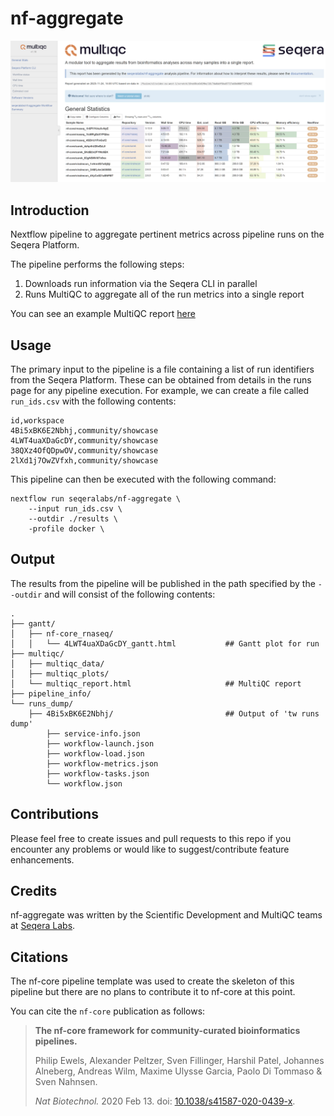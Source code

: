 # nf-aggregate

![MultiQC screenshot](assets/multiqc_screenshot.png)

## Introduction

Nextflow pipeline to aggregate pertinent metrics across pipeline runs on the Seqera Platform.

The pipeline performs the following steps:

1. Downloads run information via the Seqera CLI in parallel
2. Runs MultiQC to aggregate all of the run metrics into a single report

You can see an example MultiQC report [here](assets/multiqc_report.html)

## Usage

The primary input to the pipeline is a file containing a list of run identifiers from the Seqera Platform. These can be obtained from details in the runs page for any pipeline execution. For example, we can create a file called `run_ids.csv` with the following contents:

```
id,workspace
4Bi5xBK6E2Nbhj,community/showcase
4LWT4uaXDaGcDY,community/showcase
38QXz4OfQDpwOV,community/showcase
2lXd1j7OwZVfxh,community/showcase
```

This pipeline can then be executed with the following command:

```
nextflow run seqeralabs/nf-aggregate \
    --input run_ids.csv \
    --outdir ./results \
    -profile docker \
```

## Output

The results from the pipeline will be published in the path specified by the `--outdir` and will consist of the following contents:

```
.
├── gantt/
│   ├── nf-core_rnaseq/
│   │   └── 4LWT4uaXDaGcDY_gantt.html           ## Gantt plot for run
├── multiqc/
│   ├── multiqc_data/
│   ├── multiqc_plots/
│   └── multiqc_report.html                     ## MultiQC report
├── pipeline_info/
└── runs_dump/
    ├── 4Bi5xBK6E2Nbhj/                         ## Output of 'tw runs dump'
        ├── service-info.json
        ├── workflow-launch.json
        ├── workflow-load.json
        ├── workflow-metrics.json
        ├── workflow-tasks.json
        └── workflow.json
```

## Contributions

Please feel free to create issues and pull requests to this repo if you encounter any problems or would like to suggest/contribute feature enhancements.

## Credits

nf-aggregate was written by the Scientific Development and MultiQC teams at [Seqera Labs](https://seqera.io/).

## Citations

The nf-core pipeline template was used to create the skeleton of this pipeline but there are no plans to contribute it to nf-core at this point.

You can cite the `nf-core` publication as follows:

> **The nf-core framework for community-curated bioinformatics pipelines.**
>
> Philip Ewels, Alexander Peltzer, Sven Fillinger, Harshil Patel, Johannes Alneberg, Andreas Wilm, Maxime Ulysse Garcia, Paolo Di Tommaso & Sven Nahnsen.
>
> _Nat Biotechnol._ 2020 Feb 13. doi: [10.1038/s41587-020-0439-x](https://dx.doi.org/10.1038/s41587-020-0439-x).
